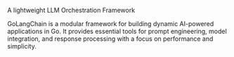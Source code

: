A lightweight LLM Orchestration Framework

GoLangChain is a modular framework for building dynamic AI-powered applications in Go. It provides essential tools for prompt engineering, model integration, and response processing with a focus on performance and simplicity.
